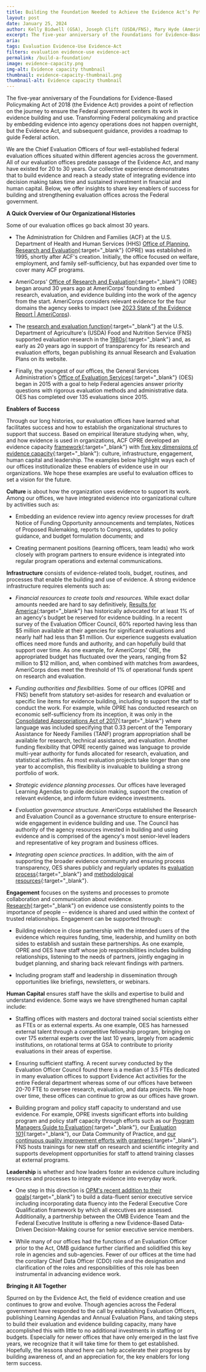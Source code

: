 ```yaml
---
title: Building the Foundation Needed to Achieve the Evidence Act’s Potential for Transforming Federal Policymaking
layout: post
date: January 25, 2024
author: Kelly Bidwell (GSA), Joseph Clift (USDA/FNS), Mary Hyde (AmeriCorps), and Lauren Supplee (HHS/ACF/OPRE)
excerpt: The five-year anniversary of the Foundations for Evidence-Based Policymaking Act of 2018 (the Evidence Act) provides a point of reflection on the journey to ensure the Federal government centers its work in evidence building and use...
aria: 
tags: Evaluation Evidence-Use Evidence-Act
filters: evaluation evidence-use evidence-act
permalink: /build-a-foundation/
image: evidence-capacity.png
img-alt: Evidence capacity thumbnail
thumbnail: evidence-capacity-thumbnail.png
thumbnail-alt: Evidence capacity thumbnail
---
```


The five-year anniversary of the Foundations for Evidence-Based Policymaking Act of 2018 (the Evidence Act) provides a point of reflection on the journey to ensure the Federal government centers its work in evidence building and use. Transforming Federal policymaking and practice by embedding evidence into agency operations does not happen overnight, but the Evidence Act, and subsequent guidance, provides a roadmap to guide Federal action.

We are the Chief Evaluation Officers of four well-established federal evaluation offices situated within different agencies across the government. All of our evaluation offices predate passage of the Evidence Act, and many have existed for 20 to 30 years. Our collective experience demonstrates that to build evidence and reach a steady state of integrating evidence into decision making takes time and sustained investment in financial and human capital. Below, we offer insights to share key enablers of success for building and strengthening evaluation offices across the Federal government.

**A Quick Overview of Our Organizational Histories**

Some of our evaluation offices go back almost 30 years.

- The Administration for Children and Families (ACF) at the U.S. Department of Health and Human Services (HHS) [Office of Planning, Research and Evaluation](https://www.acf.hhs.gov/opre/training-technical-assistance/continuous-quality-improvement-cqi-resources-healthy-marriage){:target="_blank"} (OPRE) was established in 1995, shortly after ACF's creation. Initially, the office focused on welfare, employment, and family self-sufficiency, but has expanded over time to cover many ACF programs.

- AmeriCorps' [Office of Research and Evaluation](https://americorps.gov/partner/how-it-works/research-evaluation){:target="_blank"} (ORE) began around 30 years ago at AmeriCorps' founding to embed research, evaluation, and evidence building into the work of the agency from the start. AmeriCorps considers relevant evidence for the four domains the agency seeks to impact (see <a href="https://americorps.gov/evidence-exchange/2023-state-evidence-report" target="_blank">2023 State of the Evidence Report | AmeriCorps</a>). 

- The [research and evaluation function](https://www.fns.usda.gov/research-analysis){:target="_blank"} at the U.S. Department of Agriculture's (USDA) Food and Nutrition Service (FNS) supported evaluation research in the [1980s](https://www.fns.usda.gov/evaluation-food-distribution-program-indian-reservations-3){:target="_blank"} and, as early as 20 years ago in support of transparency for its research and evaluation efforts, began publishing its annual Research and Evaluation Plans on its website.

- Finally, the youngest of our offices, the General Services Administration's [Office of Evaluation Services](https://oes.gsa.gov/){:target="_blank"} (OES) began in 2015 with a goal to help Federal agencies answer priority questions with rigorous evaluation methods and administrative data. OES has completed over 135 evaluations since 2015.

**Enablers of Success**

Through our long histories, our evaluation offices have learned what facilitates success and how to establish the organizational structures to support that success. Based on empirical literature studying when, why, and how evidence is used in organizations, ACF OPRE developed an evidence capacity [framework](https://www.acf.hhs.gov/opre/blog/2023/01/what-do-we-know-about-how-organizations-can-support-evidence-use){:target="_blank"} with [five key dimensions of evidence capacity](https://www.acf.hhs.gov/sites/default/files/documents/opre/evcap_framework_snapshot_dec2022.pdf){:target="_blank"}: culture, infrastructure, engagement, human capital and leadership. The examples below highlight ways each of our offices institutionalize these enablers of evidence use in our organizations. We hope these examples are useful to evaluation offices to set a vision for the future.

**Culture** is about how the organization uses evidence to support its work. Among our offices, we have integrated evidence into organizational culture by activities such as:

- Embedding an evidence review into agency review processes for draft Notice of Funding Opportunity announcements and templates, Notices of Proposed Rulemaking, reports to Congress, updates to policy guidance, and budget formulation documents; and

- Creating permanent positions (learning officers, team leads) who work closely with program partners to ensure evidence is integrated into regular program operations and external communications.

**Infrastructure** consists of evidence-related tools, budget, routines, and processes that enable the building and use of evidence. A strong evidence infrastructure requires elements such as:

- *Financial resources to create tools and resources.* While exact dollar amounts needed are hard to say definitively, [Results for America](https://results4america.org/press-releases/federal-agencies-recognized-for-progress-in-building-evidence-and-data-to-improve-results/){:target="_blank"} has historically advocated for at least 1% of an agency's budget be reserved for evidence building. In a recent survey of the Evaluation Officer Council, 60% reported having less than $5 million available at their agencies for significant evaluations and nearly half had less than $1 million. Our experience suggests evaluation offices need more funds and authority, and can hopefully build that support over time. As one example, for AmeriCorps' ORE, the appropriated budget has fluctuated over the years, ranging from $2 million to $12 million, and, when combined with matches from awardees, AmeriCorps does meet the threshold of 1% of operational funds spent on research and evaluation.

- *Funding authorities and flexibilities.* Some of our offices (OPRE and FNS) benefit from statutory set-asides for research and evaluation or specific line items for evidence building, including to support the staff to conduct the work. For example, while OPRE has conducted research on economic self-sufficiency from its inception, it was only in the [Consolidated Appropriations Act of 2017](https://www.congress.gov/115/bills/hr244/BILLS-115hr244enr.pdf){:target="_blank"} where language was included specifying that 0.33 percent of the Temporary Assistance for Needy Families (TANF) program appropriation shall be available for research, technical assistance, and evaluation. Another funding flexibility that OPRE recently gained was language to provide multi-year authority for funds allocated for research, evaluation, and statistical activities. As most evaluation projects take longer than one year to accomplish, this flexibility is invaluable to building a strong portfolio of work.

- *Strategic evidence planning processes.* Our offices have leveraged Learning Agendas to guide decision making, support the creation of relevant evidence, and inform future evidence investments.

- *Evaluation governance structure.* AmeriCorps established the Research and Evaluation Council as a governance structure to ensure enterprise-wide engagement in evidence building and use. The Council has authority of the agency resources invested in building and using evidence and is comprised of the agency's most senior-level leaders and representative of key program and business offices.

- *Integrating open science practices.* In addition, with the aim of supporting the broader evidence community and ensuring process transparency, OES shares publicly and regularly updates its [evaluation process](https://oes.gsa.gov/projectprocess/){:target="_blank"} and [methodological resources](https://oes.gsa.gov/methods/){:target="_blank"}.

**Engagement** focuses on the systems and processes to promote collaboration and communication about evidence. [Research](https://www.acf.hhs.gov/opre/blog/2023/04/role-r3p-research-practice-policy-partnerships-and-evidence-use){:target="_blank"} on evidence use consistently points to the importance of people -- evidence is shared and used within the context of trusted relationships. Engagement can be supported through:

- Building evidence in close partnership with the intended users of the evidence which requires funding, time, leadership, and humility on both sides to establish and sustain these partnerships. As one example, OPRE and OES have staff whose job responsibilities includes building relationships, listening to the needs of partners, jointly engaging in budget planning, and sharing back relevant findings with partners.

- Including program staff and leadership in dissemination through opportunities like briefings, newsletters, or webinars.

**Human Capital** ensures staff have the skills and expertise to build and understand evidence. Some ways we have strengthened human capital include:

- Staffing offices with masters and doctoral trained social scientists either as FTEs or as external experts. As one example, OES has harnessed external talent through a competitive fellowship program, bringing on over 175 external experts over the last 10 years, largely from academic institutions, on rotational terms at GSA to contribute to priority evaluations in their areas of expertise.

- Ensuring sufficient staffing. A recent survey conducted by the Evaluation Officer Council found there is a median of 3.5 FTEs dedicated in many evaluation offices to support Evidence Act activities for the entire Federal department whereas some of our offices have between 20-70 FTE to oversee research, evaluation, and data projects. We hope over time, these offices can continue to grow as our offices have grown.

- Building program and policy staff capacity to understand and use evidence. For example, OPRE invests significant efforts into building program and policy staff capacity through efforts such as our [Program Managers Guide to Evaluation](https://www.acf.hhs.gov/opre/toolkit/program-managers-guide-evaluation){:target="_blank"}, our [Evaluation 101](https://www.acf.hhs.gov/opre/blog/2021/05/building-acf-evidence-capacity-evaluation-and-monitoring-101){:target="_blank"}, our Data Community of Practice, and [our continuous quality improvement efforts with grantees](https://www.acf.hhs.gov/opre/training-technical-assistance/continuous-quality-improvement-cqi-resources-healthy-marriage){:target="_blank"}. FNS hosts trainings for new staff on research and scientific integrity and supports development opportunities for staff to attend training classes at external programs.

**Leadership** is whether and how leaders foster an evidence culture including resources and processes to integrate evidence into everyday work.

- One step in this direction is [OPM's recent addition to their goals](https://www.opm.gov/data/data-strategy/goal-1-develop-a-data-driven-culture-and-workforce/#:~:text=OPM%20will%20improve%20data%2Dinformed,executive%20leadership%20development%20and%20preparation.){:target="_blank"} to build a data-fluent senior executive service including incorporating data fluency into the Federal Executive Core Qualification framework by which all executives are assessed. Additionally, a partnership between the OMB Evidence Team and the Federal Executive Institute is offering a new Evidence-Based Data-Driven Decision-Making course for senior executive service members.

- While many of our offices had the functions of an Evaluation Officer prior to the Act, OMB guidance further clarified and solidified this key role in agencies and sub-agencies. Fewer of our offices at the time had the corollary Chief Data Officer (CDO) role and the designation and clarification of the roles and responsibilities of this role has been instrumental in advancing evidence work.

**Bringing it All Together**

Spurred on by the Evidence Act, the field of evidence creation and use continues to grow and evolve. Though agencies across the Federal government have responded to the call by establishing Evaluation Officers, publishing Learning Agendas and Annual Evaluation Plans, and taking steps to build their evaluation and evidence building capacity, many have accomplished this with little to no additional investments in staffing or budgets. Especially for newer offices that have only emerged in the last five years, we recognize that it will take time for them to get established. Hopefully, the lessons shared here can help accelerate their progress by building awareness of, and an appreciation for, the key enablers for long term success.